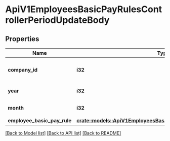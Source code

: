 # ApiV1EmployeesBasicPayRulesControllerPeriodUpdateBody

## Properties

Name | Type | Description | Notes
------------ | ------------- | ------------- | -------------
**company_id** | **i32** | 更新対象事業所ID（必須） | 
**year** | **i32** | 更新対象年（必須） | 
**month** | **i32** | 更新対象月（必須） | 
**employee_basic_pay_rule** | [**crate::models::ApiV1EmployeesBasicPayRuleUpdateRequestSerializer**](ApiV1EmployeesBasicPayRuleUpdateRequestSerializer.md) |  | 

[[Back to Model list]](../README.md#documentation-for-models) [[Back to API list]](../README.md#documentation-for-api-endpoints) [[Back to README]](../README.md)


